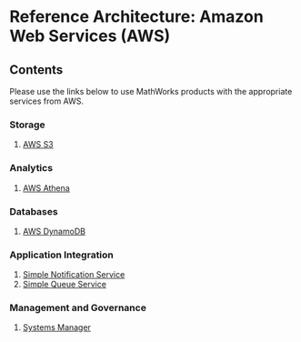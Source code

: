 # Reference Architecture: Amazon Web Services (AWS)

## Contents
Please use the links below to use MathWorks products with the appropriate
services from AWS.

### Storage
1. [AWS S3](https://github.com/mathworks-ref-arch/matlab-aws-s3)

### Analytics
1. [AWS Athena](https://github.com/mathworks-ref-arch/matlab-aws-athena)

### Databases
1. [AWS DynamoDB](htts://github.com/mathworks-ref-arch/matlab-aws-dynamodb)

### Application Integration
1. [Simple Notification Service](https://github.com/mathworks-ref-arch/matlab-aws-sns)
2. [Simple Queue Service](https://github.com/mathworks-ref-arch/matlab-aws-sqs)

### Management and Governance
1. [Systems Manager](https://github.com/mathworks-ref-arch/matlab-aws-ssm)
